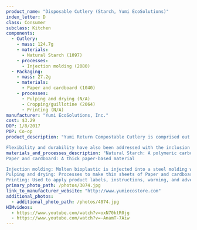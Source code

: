 ```yaml
---
product_name: "Disposable Cutlery (Starch, Yumi EcoSolutions)"
index_letter: D
class: Consumer
subclass: Kitchen
components:
  - Cutlery:
    - mass: 124.7g
    - materials:
      - Natural Starch (1097)
    - processes:
      - Injection molding (2080)
  - Packaging:
    - mass: 27.2g
    - materials:
      - Paper and cardboard (1040)
    - processes:
      - Pulping and drying (N/A)
      - Cropping/guillotine (2064)
      - Printing (N/A)
manufacturer: "Yumi EcoSolutions, Inc."
cost: $3.29
DOP: 1/8/2017
POP: Co-op
product_description: "Yumi Return Compostable Cutlery is comprised out of a 100% natural starch and represent the ideal replacement for plastics detrimental to the environment. Return Compostable Cutlery includes four essential properties that distinguish them as a premier ally in preserving the earth. The integration of natural, non-GMO plant starch allows this selection of Compostable Cutlery to be Renewable. Sustainability has also been implemented with the incorporation of annual crops that do not deplete natural resources. The addition of Compostable properties allows Yumi Return Compostable Cutlery to turn into bio material within six months of industrial composting. This series of Compostable Cutlery is also completely Biodegradable. By implementing biodegradable properties, Yumi Return Tableware can swiftly break down and return to the earth.

Flexibility and durability have also been addressed with the inclusion of heat-safe properties. Yumi Return Compostable Cutlery is microwave safe and includes sauce/grease resistance and crack/cut resistance. Yumi EcoSolutions has prioritized the safety and wellbeing of our earth by focusing on a definitive 'green' alternative to the many harmful plastics being utilized. Yumi EcoSolutions is steadfast in its commitment in the preservation of this earth. Each package of Yumi Return Compostable Plates and Compostable Cups saves the equivalent of one gallon of gasoline in the amount of energy used to make paper or plastic."
materials_and_processes_description: "Natural Starch: A polymeric carbohydrate consisting of a large number of glucose units joined by glycosidic bonds
Paper and cardboard: A thick paper-based material

Injection molding: Molten bioplastic is injected into a steel molding where it is cooled
Pulping and drying: Processes to make thin sheets of Paper and cardboard
Printing: Used to apply product labels, instructions, warning, and advertisements"
primary_photo_path: /photos/3074.jpg
link_to_manufacturer_website: "http://www.yumiecostore.com"
additional_photos:
  - additional_photo_path: /photos/4074.jpg
HIMvideos:
  - https://www.youtube.com/watch?v=oxN70ktR0jg
  - https://www.youtube.com/watch?v=-AnamT-7Aiw
---
```

